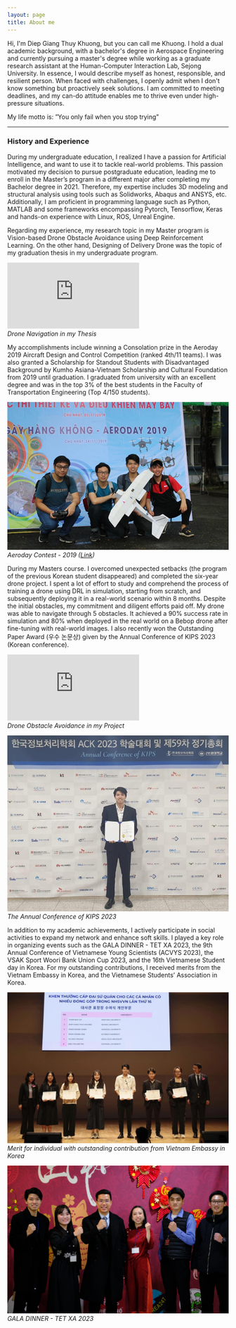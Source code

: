 ```yaml
---
layout: page
title: About me
---
```


Hi, I'm Diep Giang Thuy Khuong, but you can call me Khuong. I hold a dual academic background, with a bachelor's degree in Aerospace Engineering and currently pursuing a master's degree while working as a graduate research assistant at the Human-Computer Interaction Lab, Sejong University. In essence, I would describe myself as honest, responsible, and resilient person. When faced with challenges, I openly admit when I don't know something but proactively seek solutions. I am committed to meeting deadlines, and my can-do attitude enables me to thrive even under high-pressure situations.

My life motto is: ”You only fail when you stop trying”

---
### History and Experience
During my undergraduate education, I realized I have a passion for Artificial Intelligence, and want to use it to tackle real-world problems. This passion motivated my decision to pursue postgraduate education, leading me to enroll in the Master’s program in a different major after completing my Bachelor degree in 2021. Therefore, my expertise includes 3D modeling and structural analysis using tools such as Solidworks, Abaqus and ANSYS, etc. Additionally, I am proficient in programming language such as Python, MATLAB and some frameworks encompassing Pytorch, Tensorflow, Keras and hands-on experience with Linux, ROS, Unreal Engine.

Regarding my experience, my research topic in my Master program is Vision-based Drone Obstacle Avoidance using Deep Reinforcement Learning. On the other hand, Designing of Delivery Drone was the topic of my graduation thesis in my undergraduate program. 

<p>
<div class="wrapper">
    <div class="h_iframe">
        <iframe src="https://drive.google.com/file/d/1HexY4Ni-ji5Qaq-5C1UBHMlCBt2SsrEX/preview" 
        frameborder="0" 
        allow="accelerometer; encrypted-media; gyroscope; picture-in-picture"
        allowfullscreen></iframe>
    </div>
</div>
<em>Drone Navigation in my Thesis</em>
</p>

My accomplishments include winning a Consolation prize in the Aeroday 2019 Aircraft Design and Control Competition (ranked 4th/11 teams). I was also granted a Scholarship for Standout Students with Disadvantaged Background by Kumho Asiana-Vietnam Scholarship and Cultural Foundation from 2019 until graduation. I graduated from university with an excellent degree and was in the top 3% of the best students in the Faculty of Transportation Engineering (Top 4/150 students). 

![Aeroday Contest](img/contest.jpg)
*Aeroday Contest - 2019 ([Link](https://oisp.hcmut.edu.vn/en/student-life/aeroday-2019-aircraft-design-and-control-competition.html))*

During my Masters course. I overcomed unexpected setbacks (the program of the previous Korean student disappeared) and completed the six-year drone project. I spent a lot of effort to study and comprehend the process of training a drone using DRL in simulation, starting from scratch, and subsequently deploying it in a real-world scenario within 8 months. Despite the initial obstacles, my commitment and diligent efforts paid off. My drone was able to navigate through 5 obstacles. It achieved a 90% success rate in simulation and 80% when deployed in the real world on a Bebop drone after fine-tuning with real-world images. I also recently won the Outstanding Paper Award (우수 논문상) given by the Annual Conference of KIPS 2023 (Korean conference).

<p>
<div class="wrapper">
    <div class="h_iframe">
        <iframe src="https://drive.google.com/file/d/1Y--veh5GVBX9qrAlVKHr0992n-hgSmei/preview" 
        frameborder="0" 
        allow="accelerometer; encrypted-media; gyroscope; picture-in-picture"
        allowfullscreen></iframe>
    </div>
</div>
<em>Drone Obstacle Avoidance in my Project</em>
</p>

![Conference](img/conference.jpeg)
*The Annual Conference of KIPS 2023*

In addition to my academic achievements, I actively participate in social activities to expand my network and enhance soft skills. I played a key role in organizing events such as the GALA DINNER - TET XA 2023, the 9th Annual Conference of Vietnamese Young Scientists (ACVYS 2023), the VSAK Sport Woori Bank Union Cup 2023, and the 16th Vietnamese Student day in Korea. For my outstanding contributions, I received merits from the Vietnam Embassy in Korea, and the Vietnamese Students’ Association in Korea.

![Merit](img/merit.jpg)
*Merit for individual with outstanding contribution from Vietnam Embassy in Korea*

![Merit](img/tet_xa.jpg)
*GALA DINNER - TET XA 2023*


















